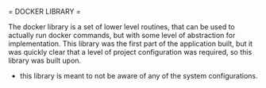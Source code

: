 = DOCKER LIBRARY =

The docker library is a set of lower level routines, that can be used
to actually run docker commands, but with some level of abstraction
for implementation.
This library was the first part of the application built, but it was
quickly clear that a level of project configuration was required, so
this library was built upon.

* this library is meant to not be aware of any of the system configurations.


